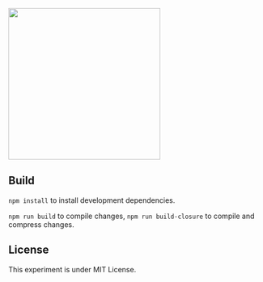 <a href="https://sciecode.github.io/Sheen"><img src="https://sciecode.github.io/assets/images/sheen.png" width="300" height="300"/></a>

## Build

`npm install` to install development dependencies.

`npm run build` to compile changes, `npm run build-closure` to compile and compress changes.

## License
This experiment is under MIT License.
